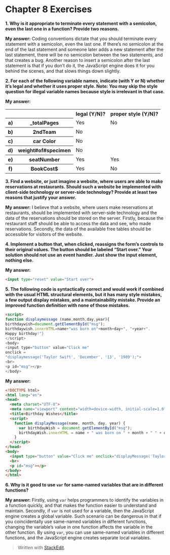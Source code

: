 ﻿# Chapter 8 Exercises

**1. Why is it appropriate to terminate every statement with a semicolon, even the last one in a function? Provide two reasons.**

**My answer:** Coding conventions dictate that you should terminate every statement with a semicolon, even the last one. If there’s no semicolon at the end of the last statement and someone later adds a new statement after the last statement, there will be no semicolon between the two statements, and that creates a bug. Another reason to insert a semicolon after the last statement is that if you don’t do it, the JavaScript engine does it for you behind the scenes, and that slows things down slightly.

**2. For each of the following variable names, indicate (with Y or N) whether it’s legal and whether it uses proper style. Note: You may skip the style question for illegal variable names because style is irrelevant in that case.**

**My answer:**
<table>
<tr>
<th></th><th></th><th>legal (Y/N)?</th><th>proper style (Y/N)?</th>
</tr>
<tr>
<th>a)</th><th>_totalPages</th><td>Yes</td><td>No</td>
</tr>
<tr>
<th>b)</th><th>2ndTeam</th><td>No</td><td></td>
</tr>
<tr>
<th>c)</th><th>car Color</th><td>No</td><td></td>
</tr>
<tr>
<th>d)</th><th>weight#of#specimen</th><td>No</td><td></td>
</tr>
<tr>
<th>e)</th><th>seatNumber</th><td>Yes</td><td>Yes</td>
</tr>
<tr>
<th>f)</th><th>BookCost$</th><td>Yes</td><td>No</td>
</tr>
</table>

**3. Find a website, or just imagine a website, where users are able to make reservations at restaurants. Should such a website be implemented with client-side technology or server-side technology? Provide at least two reasons that justify your answer.**

**My answer:** I believe that a website, where users make reservations at restaurants, should be implemented with server-side technology and the data of the reservations should be stored on the server. Firstly, because the restaurant staff should be able to access the data and see, who made reservations. Secondly, the data of the available free tables should be accessible for visitors of the website.

**4. Implement a button that, when clicked, reassigns the form’s controls to their original values. The button should be labeled “Start over.” Your solution should not use an event handler. Just show the input element, nothing else.**

**My answer:**
```html
<input type="reset" value="Start over">
```

**5. The following code is syntactically correct and would work if combined with the usual HTML structural elements, but it has many style mistakes, a few output display mistakes, and a maintainability mistake. Provide an improved function definition with none of those mistakes.**
```html
<script>
function displaymessage (name,month,day,year){
birthdaywish=document.getElementById("msg");
birthdaywish.innerHTML=name+"was born on"+month+day+", "+year+".
Happy birthday!"}
</script>
<body>
<input type="button" value="Click me"
onclick =
"displaymessage('Taylor Swift', 'December', '13', '1989');">
<br>
<p id="msg"></p>
</body>
```

**My answer:**
```html
<!DOCTYPE html>
<html lang="en">
<head>
  <meta charset="UTF-8">
  <meta name="viewport" content="width=device-width, initial-scale=1.0">
  <title>Birthday Wishes</title>
  <script>
    function displayMessage(name, month, day, year) {
      var birthdayWish = document.getElementById("msg");
      birthdayWish.innerHTML = name + " was born on " + month + " " + day + ", " + year + ".<br>Happy birthday!";
    }
  </script>
</head>
<body>
  <input type="button" value="Click me" onclick="displayMessage('Taylor Swift', 'December', '13', '1989');">
  <br>
  <p id="msg"></p>
</body>
</html>

```

**6. Why is it good to use `var` for same-named variables that are in different functions?**

**My answer:** Firstly, using `var` helps programmers to identify the variables in a function quickly, and that makes the function easier to understand and maintain. Secondly, if `var` is not used for a variable, then the JavaScript engine creates a global variable. Such scenario can be dangerous in that if you coincidentally use same-named variables in different functions, changing the variable’s value in one function affects the variable in the other function. By using `var`, you can use same-named variables in different functions, and the JavaScript engine creates separate local variables.

> Written with [StackEdit](https://stackedit.io/).
